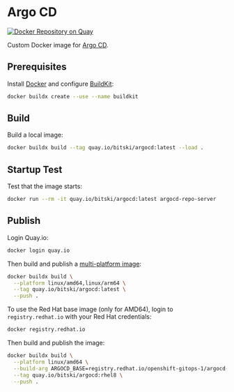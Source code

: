 # Argo CD

[![Docker Repository on Quay](https://quay.io/repository/bitski/argocd/status "Docker Repository on Quay")](https://quay.io/repository/bitski/argocd)

Custom Docker image for [Argo CD][argocd].

## Prerequisites

Install [Docker][docker] and configure [BuildKit][buildkit]:

```sh
docker buildx create --use --name buildkit
```

## Build

Build a local image:

```sh
docker buildx build --tag quay.io/bitski/argocd:latest --load .
```

## Startup Test

Test that the image starts:

```sh
docker run --rm -it quay.io/bitski/argocd:latest argocd-repo-server
```

## Publish

Login Quay.io:

```sh
docker login quay.io
```

Then build and publish a [multi-platform image][docker-multiplatform]:

```sh
docker buildx build \
  --platform linux/amd64,linux/arm64 \
  --tag quay.io/bitski/argocd:latest \
  --push .
```

To use the Red Hat base image (only for AMD64), login to `registry.redhat.io`
with your Red Hat credentials:

```sh
docker registry.redhat.io
```

Then build and publish the image:

```sh
docker buildx build \
  --platform linux/amd64 \
  --build-arg ARGOCD_BASE=registry.redhat.io/openshift-gitops-1/argocd-rhel8:v1.5.2-1 \
  --tag quay.io/bitski/argocd:rhel8 \
  --push .
```

[argocd]: https://argocd-vault-plugin.readthedocs.io/en/stable/
[buildkit]: https://github.com/moby/buildkit
[docker-multiplatform]: https://docs.docker.com/build/buildx/multiplatform-images/
[docker]: https://www.docker.com/get-started/
